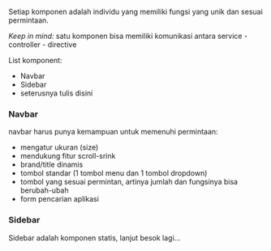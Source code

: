 Setiap komponen adalah individu yang memiliki fungsi yang unik dan sesuai permintaan.

*Keep in mind:* satu komponen bisa memiliki komunikasi antara service - controller - directive

List komponent: 
 - Navbar
 - Sidebar
 - seterusnya tulis disini

### Navbar
navbar harus punya kemampuan untuk memenuhi permintaan:
 - mengatur ukuran (size)
 - mendukung fitur scroll-srink
 - brand/title dinamis
 - tombol standar (1 tombol menu dan 1 tombol dropdown)
 - tombol yang sesuai permintan, artinya jumlah dan fungsinya bisa berubah-ubah
 - form pencarian aplikasi


### Sidebar
Sidebar adalah komponen statis, lanjut besok lagi...
